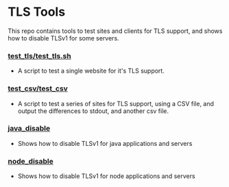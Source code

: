 # TLS Tools

This repo contains tools to test sites and clients for TLS support, and shows how to disable TLSv1 for some servers.

### [test_tls/test_tls.sh](test_tls/README.md)
- A script to test a single website for it's TLS support.

### [test_csv/test_csv](test_csv/README.md)
- A script to test a series of sites for TLS support, using a CSV file, and output the differences to stdout, and another csv file.

### [java_disable](java_disable/)
- Shows how to disable TLSv1 for java applications and servers

### [node_disable](node_disable.md)
- Shows how to disable TLSv1 for node applications and servers
